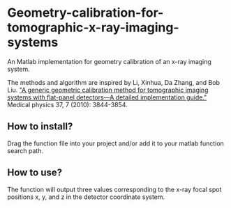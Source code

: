 <head>
    <script type="text/javascript"
            src="http://cdn.mathjax.org/mathjax/latest/MathJax.js?config=TeX-AMS-MML_HTMLorMML">
    </script>
</head>

# Geometry-calibration-for-tomographic-x-ray-imaging-systems
An Matlab implementation for geometry calibration of an x-ray imaging system. 

The methods and algorithm are inspired by Li, Xinhua, Da Zhang, and Bob Liu. ["A generic geometric calibration method for tomographic imaging systems with flat-panel detectors—A detailed implementation guide."](http://scitation.aip.org/content/aapm/journal/medphys/37/7/10.1118/1.3431996) Medical physics 37, 7 (2010): 3844-3854.

## How to install?
Drag the function file into your project and/or add it to your matlab function search path. 

## How to use?
The function will output three values corresponding to the x-ray focal spot positions x, y, and z in the detector coordinate system.


